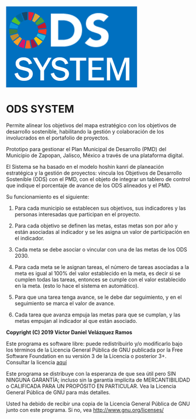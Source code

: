 ![ODS SYSTEM](https://github.com/Victor-Velazquez/odssystem/blob/master/valentina/Images/marca/ODS.PNG)

# ODS SYSTEM

Permite alinear los objetivos del mapa estratégico con los objetivos de desarrollo sostenible, habilitando la gestión y colaboración de los involucrados en el portafolio de proyectos.

Prototipo para gestionar el Plan Municipal de Desarrollo (PMD) del Municipio de Zapopan, Jalisco, México a través de una plataforma digital.

El Sistema se ha basado en el modelo hoshin kanri de planeación estratégica y la gestión de proyectos: vincula los Objetivos de Desarrollo Sostenible (ODS) con el PMD, con el objeto de integrar un tablero de control que indique el porcentaje de avance de los ODS alineados y el PMD.

Su funcionamiento es el siguiente:

1. Para cada municipio se establecen sus objetivos, sus indicadores y las personas interesadas que participan en el proyecto.

1. Para cada objetivo se definen las metas, estas metas son por año y están asociadas al indicador y se les asigna un valor de participación en el indicador.

1. Cada meta se debe asociar o vincular con una de las metas de los ODS 2030.

1. Para cada meta se le asignan tareas, el número de tareas asociadas a la meta es igual al 100% del valor establecido en la meta, es decir si se cumplen todas las tareas, entonces se cumple con el valor establecido en la meta. (esto lo hace el sistema en automático).

1. Para que una tarea tenga avance, se le debe dar seguimiento, y en el seguimiento se marca el valor de avance.

1. Cada tarea que avanza empuja las metas para que se cumplan, y las metas empujan al indicador al que están asociado.

__Copyright (C) 2019 Víctor Daniel Velázquez Ramos__

Este programa es software libre: puede redistribuirlo y/o modificarlo bajo los términos de la Licencia General Pública de GNU publicada por la Free Software Foundation en su versión 3 de la Licencia o posterior 3+. Consultar la licencia [aquí](https://github.com/Victor-Velazquez/odssystem/blob/master/LICENSE)

Este programa se distribuye con la esperanza de que sea útil pero SIN NINGUNA GARANTÍA; incluso sin la garantía implícita de MERCANTIBILIDAD o CALIFICADA PARA UN PROPÓSITO EN PARTICULAR. Vea la Licencia General Pública de GNU para más detalles.

Usted ha debido de recibir una copia de la Licencia General Pública de GNU junto con este programa. Si no, vea http://www.gnu.org/licenses/

